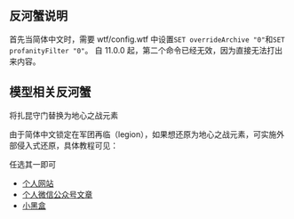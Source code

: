 ## 反河蟹说明

首先当简体中文时，需要 wtf/config.wtf 中设置`SET overrideArchive "0"`和`SET profanityFilter "0"`。
自 11.0.0 起，第二个命令已经无效，因为直接无法打出来内容。

## 模型相关反河蟹

将扎昆守门替换为地心之战元素

由于简体中文锁定在军团再临（legion），如果想还原为地心之战元素，可实施外部侵入式还原，具体教程可见：

任选其一即可

- [个人网站](https://www.qyh.name/906/)
- [个人微信公众号文章](https://mp.weixin.qq.com/s/U_XAeJgfIqalavW5Ln5NHA)
- [小黑盒](https://api.xiaoheihe.cn/v3/bbs/app/api/web/share?link_id=130895623)
